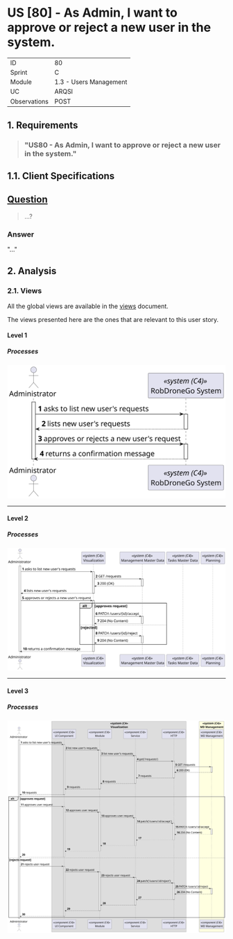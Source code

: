 # US [80] - As Admin, I want to approve or reject a new user in the system.

|              |                        |
| ------------ | ---------------------- |
| ID           | 80                     |
| Sprint       | C                      |
| Module       | 1.3 - Users Management |
| UC           | ARQSI                  |
| Observations | POST                   |

## 1. Requirements

> ### "US80 - As Admin, I want to approve or reject a new user in the system."

## 1.1. Client Specifications

## [Question](https://moodle.isep.ipp.pt/mod/forum/discuss.php?d=)

> ...?

### Answer

"..."

## 2. Analysis

### 2.1. Views

All the global views are available in the [views](../../views/readme.md) document.

The views presented here are the ones that are relevant to this user story.

#### Level 1

##### Processes

![Level 1 Processes View](views/level-1/assets/process-view.svg)

---

#### Level 2

##### Processes

![Level 2 Processes View](views/level-2/assets/process-view.svg)

---

#### Level 3

##### Processes

![Level 3 Processes View](views/level-3/assets/process-view.svg)
